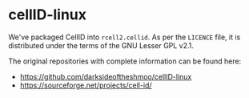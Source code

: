 # cellID-linux

We've packaged CellID into `rcell2.cellid`. As per the `LICENCE` file, it is distributed under the terms of the GNU Lesser GPL v2.1.

The original repositories with complete information can be found here:

* https://github.com/darksideoftheshmoo/cellID-linux
* https://sourceforge.net/projects/cell-id/
